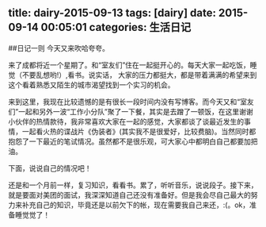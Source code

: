 title: dairy-2015-09-13
tags: [dairy]
date: 2015-09-14 00:05:01
categories: 生活日记
---
##日记一则
今天又来吹哈夸夸。

来了成都将近一个星期了。和“室友们”住在一起挺开心的。每天大家一起吃饭，睡觉（不要乱想哟!）,看书。说实话，
大家的压力都挺大，都是带着满满的希望来到这个看着熟悉又陌生的城市渴望找到一个实习的机会。

来到这里，我现在比较遗憾的是有很长一段时间内没有写博客。而今天又和“室友们”一起和另外一波“工作小分队”聚了一下餐，其实是去蹭了一顿饭，在这里谢谢小伙伴的热情款待，我非常喜欢大家在一起的感觉，大家都谈了谈最近发生的事情，一起看火热的谍战片《伪装者》(其实我不是很爱好，比较费脑)。当然同时都抱怨了一下最近的笔试情况。虽然都不是很乐观，可大家心中都明白自己都要加把油。

下面，说说自己的情况吧！

还是和一个月前一样，复习知识，看看书。累了，听听音乐，说说段子。接下来，就是要面对美团的面试，我深深知道自己还没有准备好。但是我会尽自己最大的努力来补充自己的知识，毕竟还是以前欠下的帐，现在需要我自己来还，:(。ok，准备睡觉觉了！